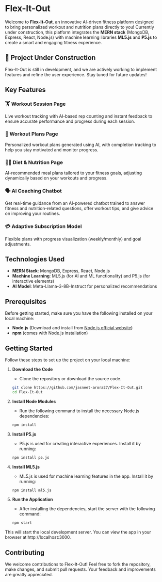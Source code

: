 # Flex-It-Out

Welcome to **Flex-It-Out**, an innovative AI-driven fitness platform designed to bring personalized workout and nutrition plans directly to you! Currently under construction, this platform integrates the **MERN stack** (MongoDB, Express, React, Node.js) with machine learning libraries **ML5.js** and **P5.js** to create a smart and engaging fitness experience.

## 🚧 Project Under Construction

Flex-It-Out is still in development, and we are actively working to implement features and refine the user experience. Stay tuned for future updates!

## Key Features

### 🏋️ **Workout Session Page**

Live workout tracking with AI-based rep counting and instant feedback to ensure accurate performance and progress during each session.

### 📅 **Workout Plans Page**

Personalized workout plans generated using AI, with completion tracking to help you stay motivated and monitor progress.

### 🧑‍🍳 **Diet & Nutrition Page**

AI-recommended meal plans tailored to your fitness goals, adjusting dynamically based on your workouts and progress.

### 🗣️ **AI Coaching Chatbot**

Get real-time guidance from an AI-powered chatbot trained to answer fitness and nutrition-related questions, offer workout tips, and give advice on improving your routines.

### 💳 **Adaptive Subscription Model**

Flexible plans with progress visualization (weekly/monthly) and goal adjustments.

## Technologies Used

- **MERN Stack**: MongoDB, Express, React, Node.js
- **Machine Learning**: ML5.js (for AI and ML functionality) and P5.js (for interactive elements)
- **AI Model**: Meta-Llama-3-8B-Instruct for personalized recommendations

## Prerequisites

Before getting started, make sure you have the following installed on your local machine:

- **Node.js** (Download and install from [Node.js official website](https://nodejs.org/))
- **npm** (comes with Node.js installation)

## Getting Started

Follow these steps to set up the project on your local machine:

1. **Download the Code**

   - Clone the repository or download the source code.

   ```bash
   git clone https://github.com/jasneet-arora27/Flex-It-Out.git
   cd Flex-It-Out
   ```

2. **Install Node Modules**

   - Run the following command to install the necessary Node.js dependencies:

   ```bash
   npm install
   ```

3. **Install P5.js**

   - P5.js is used for creating interactive experiences. Install it by running:

   ```bash
   npm install p5.js
   ```

4. **Install ML5.js**

   - ML5.js is used for machine learning features in the app. Install it by running:

   ```bash
   npm install ml5.js
   ```

5. **Run the Application**

   - After installing the dependencies, start the server with the following command:

   ```bash
   npm start
   ```

This will start the local development server. You can view the app in your browser at http://localhost:3000.

## Contributing

We welcome contributions to Flex-It-Out! Feel free to fork the repository, make changes, and submit pull requests. Your feedback and improvements are greatly appreciated.
